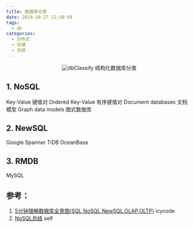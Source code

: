 ```yaml
---
title: 数据库分类
date: 2019-10-27 22:30:59
tags:
  - db
categories:
  - 分布式
  - 存储 
  - 总结
---
```


<p></p>
<!-- more -->

<div style="text-align: center;">

![dbClassify](https://user-images.githubusercontent.com/5608425/67636314-55717980-f90a-11e9-8506-2051221f245b.png)
结构化数据库分类
</div>

## 1. NoSQL
Key-Value 键值对
Ordered Key-Value 有序键值对
Document databases 文档模型
Graph data models 图式数据库

## 2. NewSQL 
Google Spanner
TiDB
OceanBase

## 3. RMDB
MySQL


## 参考：

1. [5分钟理解数据库全景图(SQL,NoSQL,NewSQL,OLAP,OLTP)](https://blog.csdn.net/icycode/article/details/81008607) icycode
2. [NoSQL总结](../../../../2018/07/19/NoSQL/) self 



 


